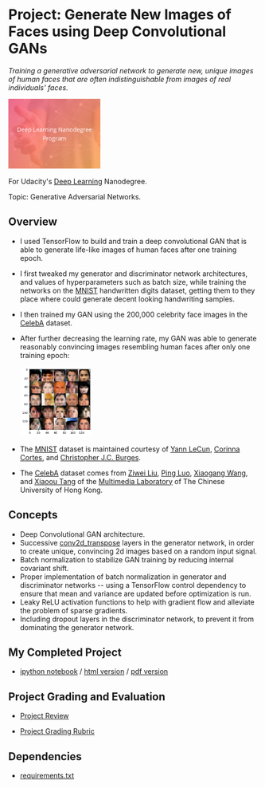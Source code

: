 # Project: Generate New Images of Faces using Deep Convolutional GANs
*Training a generative adversarial network to generate new, unique images of human faces that are often indistinguishable from images of real individuals' faces.*

<img src="https://github.com/jamesdellinger/deep_learning_nanodegree_face_image_generation_project/blob/master/dlndlogo.png" height="140">

For Udacity's [Deep Learning](https://www.udacity.com/course/deep-learning-nanodegree--nd101) Nanodegree.

Topic: Generative Adversarial Networks.

## Overview
* I used TensorFlow to build and train a deep convolutional GAN that is able to generate life-like images of human faces after one training epoch.
* I first tweaked my generator and discriminator network architectures, and values of hyperparameters such as batch size, while training the networks on the [MNIST](http://yann.lecun.com/exdb/mnist) handwritten digits dataset, getting them to they place where could generate decent looking handwriting samples.
* I then trained my GAN using the 200,000 celebrity face images in the [CelebA](http://mmlab.ie.cuhk.edu.hk/projects/CelebA.html) dataset.
* After further decreasing the learning rate, my GAN was able to generate reasonably convincing images resembling human faces after only one training epoch:

  <img src="https://github.com/jamesdellinger/deep_learning_nanodegree_face_image_generation_project/blob/master/generated_faces.png" height="140">
* The [MNIST](http://yann.lecun.com/exdb/mnist) dataset is maintained courtesy of [Yann LeCun](http://yann.lecun.com), [Corinna Cortes](http://homepage.mac.com/corinnacortes), and [Christopher J.C. Burges](http://research.microsoft.com/en-us/people/cburges).
* The [CelebA](http://mmlab.ie.cuhk.edu.hk/projects/CelebA.html) dataset comes from [Ziwei Liu](http://personal.ie.cuhk.edu.hk/~lz013), [Ping Luo](http://personal.ie.cuhk.edu.hk/~pluo), [Xiaogang Wang](http://www.ee.cuhk.edu.hk/~xgwang), and [Xiaoou Tang](http://www.ie.cuhk.edu.hk/people/xotang.shtml) of the [Multimedia Laboratory](http://mmlab.ie.cuhk.edu.hk) of The Chinese University of Hong Kong.

## Concepts
* Deep Convolutional GAN architecture.
* Successive [conv2d_transpose](https://www.tensorflow.org/api_docs/python/tf/layers/conv2d_transpose) layers in the generator network, in order to create unique, convincing 2d images based on a random input signal.
* Batch normalization to stabilize GAN training by reducing internal covariant shift.
* Proper implementation of batch normalization in generator and discriminator networks -- using a TensorFlow control dependency to ensure that mean and variance are updated before optimization is run.
* Leaky ReLU activation functions to help with gradient flow and alleviate the problem of sparse gradients.
* Including dropout layers in the discriminator network, to prevent it from dominating the generator network.

## My Completed Project
* [ipython notebook](https://github.com/jamesdellinger/deep_learning_nanodegree_face_image_generation_project/blob/master/dlnd_face_generation.ipynb) / [html version](https://github.com/jamesdellinger/deep_learning_nanodegree_face_image_generation_project/blob/master/dlnd_face_generation.html) / [pdf version](https://github.com/jamesdellinger/deep_learning_nanodegree_face_image_generation_project/blob/master/dlnd_face_generation.pdf)

## Project Grading and Evaluation
* [Project Review](https://github.com/jamesdellinger/deep_learning_nanodegree_face_image_generation_project/blob/master/face_image_generation_project_review.pdf)

* [Project Grading Rubric](https://github.com/jamesdellinger/deep_learning_nanodegree_face_image_generation_project/blob/master/face_image_generation_project_grading_rubric.pdf)

## Dependencies
* [requirements.txt](https://github.com/jamesdellinger/deep_learning_nanodegree_face_image_generation_project/blob/master/requirements.txt)
